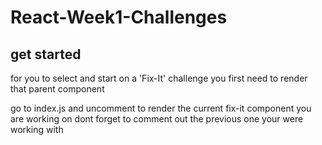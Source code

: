 # React-Week1-Challenges



## get started

for you to select and start on a 'Fix-It' challenge you first need to render that parent component

go to index.js and uncomment to render the current fix-it component you are working on
dont forget to comment out the previous one your were working with


<!-- ###  -->


